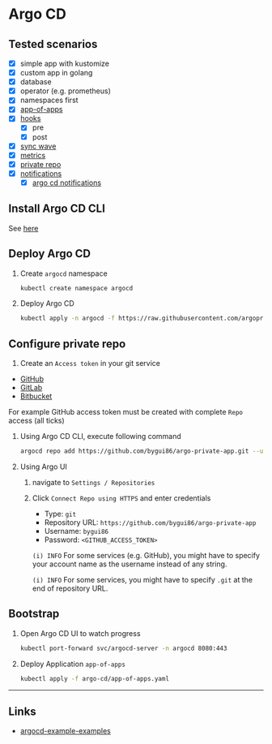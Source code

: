 
# Argo CD

## Tested scenarios

- [x] simple app with kustomize
- [x] custom app in golang
- [x] database
- [x] operator (e.g. prometheus)
- [x] namespaces first
- [x] [app-of-apps](https://argoproj.github.io/argo-cd/operator-manual/cluster-bootstrapping/)
- [x] [hooks](https://argoproj.github.io/argo-cd/user-guide/resource_hooks/)
  - [x] pre
  - [x] post
- [x] [sync wave](https://argoproj.github.io/argo-cd/user-guide/sync-waves/)
- [x] [metrics](https://argoproj.github.io/argo-cd/operator-manual/metrics/)
- [x] [private repo](https://argoproj.github.io/argo-cd/user-guide/private-repositories/)
- [x] [notifications](https://argoproj.github.io/argo-cd/operator-manual/notifications/)
  - [x] [argo cd notifications](https://argoproj-labs.github.io/argocd-notifications/)

## Install Argo CD CLI

See [here](https://argoproj.github.io/argo-cd/getting_started/#2-download-argo-cd-cli)

## Deploy Argo CD

1. Create `argocd` namespace

    ```bash
    kubectl create namespace argocd
    ```

1. Deploy Argo CD

    ```bash
    kubectl apply -n argocd -f https://raw.githubusercontent.com/argoproj/argo-cd/stable/manifests/install.yaml
    ```

## Configure private repo

1. Create an `Access token` in your git service

  - [GitHub](https://help.github.com/en/articles/creating-a-personal-access-token-for-the-command-line)
  - [GitLab](https://docs.gitlab.com/ee/user/project/deploy_tokens/)
  - [Bitbucket](https://confluence.atlassian.com/bitbucketserver/personal-access-tokens-939515499.html)

  For example GitHub access token must be created with complete `Repo` access (all ticks)

1. Using Argo CD CLI, execute following command

    ```bash
    argocd repo add https://github.com/bygui86/argo-private-app.git --username bygui86 --password <GITHUB_ACCESS_TOKEN>
    ```

1. Using Argo UI

    1. navigate to `Settings / Repositories`

    1. Click `Connect Repo using HTTPS` and enter credentials

        - Type: `git`
        - Repository URL: `https://github.com/bygui86/argo-private-app`
        - Username: `bygui86`
        - Password: `<GITHUB_ACCESS_TOKEN>`

        `(i) INFO` For some services (e.g. GitHub), you might have to specify your account name as the username instead of any string.

        `(i) INFO` For some services, you might have to specify `.git` at the end of repository URL.

## Bootstrap

1. Open Argo CD UI to watch progress

    ```bash
    kubectl port-forward svc/argocd-server -n argocd 8080:443
    ```

1. Deploy Application `app-of-apps`

    ```bash
    kubectl apply -f argo-cd/app-of-apps.yaml
    ```

---

## Links

- [argocd-example-examples](https://github.com/bygui86/argocd-example-apps)
